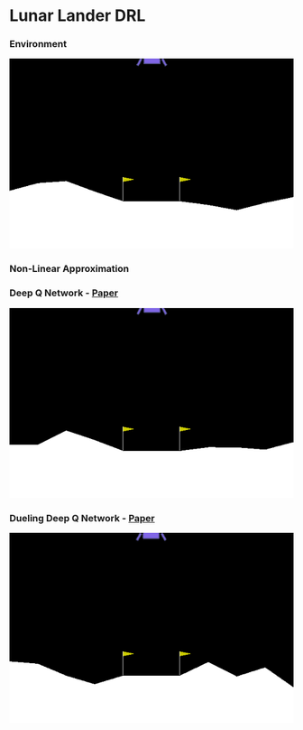 # Lunar Lander DRL

### Environment
![](./gifs/initial.gif)


### Non-Linear Approximation
### Deep Q Network - [Paper](https://drive.google.com/file/d/1RA1CGSItL-Gp_I2rk1HwypMKcHevH5ch/view?usp=sharing) 
![](./gifs/dqn.gif)


### Dueling Deep Q Network - [Paper](https://arxiv.org/abs/1511.06581)
![](./gifs/duel_dqn.gif)
